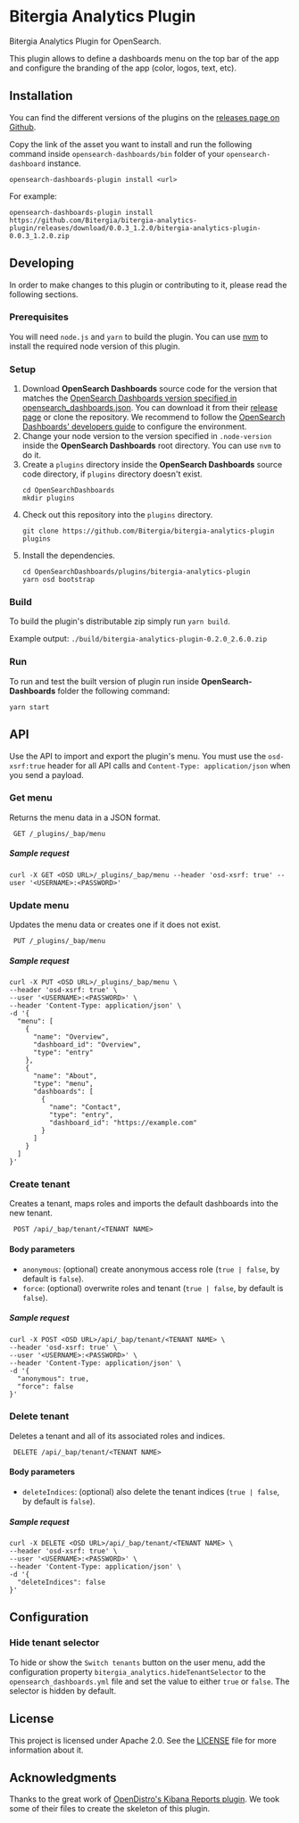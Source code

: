 # Bitergia Analytics Plugin

Bitergia Analytics Plugin for OpenSearch.

This plugin allows to define a dashboards menu on the top bar of the app
and configure the branding of the app (color, logos, text, etc).


## Installation

You can find the different versions of the plugins on the
[releases page on Github](https://github.com/Bitergia/bitergia-analytics-plugin/releases).

Copy the link of the asset you want to install and run the following command inside
`opensearch-dashboards/bin` folder of your `opensearch-dashboard` instance.

```
opensearch-dashboards-plugin install <url>
```

For example:

```
opensearch-dashboards-plugin install https://github.com/Bitergia/bitergia-analytics-plugin/releases/download/0.0.3_1.2.0/bitergia-analytics-plugin-0.0.3_1.2.0.zip
```

## Developing

In order to make changes to this plugin or contributing to it, please read the following
sections.

### Prerequisites

You will need `node.js` and `yarn` to build the plugin. You can use
[nvm](https://github.com/nvm-sh/nvm) to install the required node version
of this plugin.

### Setup

1. Download **OpenSearch Dashboards** source code for the version that matches the
   [OpenSearch Dashboards version specified in opensearch_dashboards.json](./opensearch_dashboards.json#L4).
   You can download it from their
   [release page](https://github.com/opensearch-project/OpenSearch-Dashboards/releases)
   or clone the repository. We recommend to follow the
   [OpenSearch Dashboards' developers guide](https://github.com/opensearch-project/OpenSearch-Dashboards/blob/main/DEVELOPER_GUIDE.md#getting-started)
   to configure the environment.
1. Change your node version to the version specified in `.node-version` inside
   the **OpenSearch Dashboards** root directory. You can use `nvm` to do it.
1. Create a `plugins` directory inside the **OpenSearch Dashboards** source code
   directory, if `plugins` directory doesn't exist.
   ```
   cd OpenSearchDashboards
   mkdir plugins
   ```
1. Check out this repository into the `plugins` directory.
   ```
   git clone https://github.com/Bitergia/bitergia-analytics-plugin plugins
   ```
1. Install the dependencies.
   ```
   cd OpenSearchDashboards/plugins/bitergia-analytics-plugin
   yarn osd bootstrap
   ```

### Build

To build the plugin's distributable zip simply run `yarn build`.

Example output: `./build/bitergia-analytics-plugin-0.2.0_2.6.0.zip`

### Run

To run and test the built version of plugin run inside **OpenSearch-Dashboards**
folder the following command:

```
yarn start
```

## API

Use the API to import and export the plugin's menu. You must use the
`osd-xsrf:true` header for all API calls and `Content-Type: application/json`
when you send a payload.

### Get menu

Returns the menu data in a JSON format.

```
 GET /_plugins/_bap/menu
```

##### Sample request

```
curl -X GET <OSD URL>/_plugins/_bap/menu --header 'osd-xsrf: true' --user '<USERNAME>:<PASSWORD>'
```

### Update menu

Updates the menu data or creates one if it does not exist.

```
 PUT /_plugins/_bap/menu
```

##### Sample request

```
curl -X PUT <OSD URL>/_plugins/_bap/menu \
--header 'osd-xsrf: true' \
--user '<USERNAME>:<PASSWORD>' \
--header 'Content-Type: application/json' \
-d '{
  "menu": [
    {
      "name": "Overview",
      "dashboard_id": "Overview",
      "type": "entry"
    },
    {
      "name": "About",
      "type": "menu",
      "dashboards": [
        {
          "name": "Contact",
          "type": "entry",
          "dashboard_id": "https://example.com"
        }
      ]
    }
  ]
}'
```

### Create tenant

Creates a tenant, maps roles and imports the default dashboards into the new tenant. 

```
 POST /api/_bap/tenant/<TENANT NAME>
```

#### Body parameters

- `anonymous`: (optional) create anonymous access role (`true | false`, by default is `false`).
- `force`: (optional) overwrite roles and tenant (`true | false`, by default is `false`).

##### Sample request

```
curl -X POST <OSD URL>/api/_bap/tenant/<TENANT NAME> \
--header 'osd-xsrf: true' \
--user '<USERNAME>:<PASSWORD>' \
--header 'Content-Type: application/json' \
-d '{
  "anonymous": true,
  "force": false
}'
```

### Delete tenant

Deletes a tenant and all of its associated roles and indices. 

```
 DELETE /api/_bap/tenant/<TENANT NAME>
```

#### Body parameters

- `deleteIndices`: (optional) also delete the tenant indices (`true | false`, by default is `false`).

##### Sample request

```
curl -X DELETE <OSD URL>/api/_bap/tenant/<TENANT NAME> \
--header 'osd-xsrf: true' \
--user '<USERNAME>:<PASSWORD>' \
--header 'Content-Type: application/json' \
-d '{
  "deleteIndices": false
}'
```

## Configuration

### Hide tenant selector

To hide or show the `Switch tenants` button on the user menu, add the configuration
property `bitergia_analytics.hideTenantSelector` to the `opensearch_dashboards.yml`
file and set the value to either `true` or `false`. The selector is hidden by
default.

## License

This project is licensed under Apache 2.0. See the [LICENSE](./LICENSE) file
for more information about it.


## Acknowledgments

Thanks to the great work of
[OpenDistro's Kibana Reports plugin](https://github.com/opendistro-for-elasticsearch/kibana-reports).
We took some of their files to create the skeleton of this plugin.
